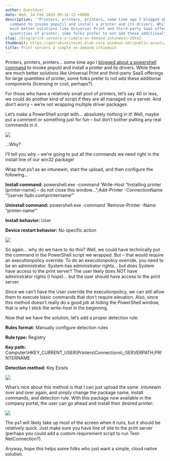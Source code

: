 ```yaml
---
author: GuestUser
date: Wed, 14 Feb 2024 00:16:15 +0000
description: '"Printers, printers, printers… some time ago I blogged about a powershell
  command to invoke pnputil and install a printer and its drivers. While there are
  much better solutions like Universal Print and third-party SaaS offerings for large
  quantities of printer, some folks prefer to not add these additional"'
slug: /blog/print-servers-a-simple-on-demand-intunewin-zQYaZ
thumbnail: https://getrubixsitecms.blob.core.windows.net/public-assets/content/v1/logo512.png
title: Print servers a simple on-demand intunewin
---
```


Printers, printers, printers… some time ago I [blogged about a powershell command](https://www.getrubix.com/blog/deploy-individual-printers-with-intune?rq=printer) to invoke pnputil and install a printer and its drivers. While there are much better solutions like Universal Print and third-party SaaS offerings for large quantities of printer, some folks prefer to not add these additional components (licensing or cost, perhaps?).

For those who have a relatively small pool of printers, let’s say 40 or less, we could do another kind of script if they are all managed on a server. And don’t worry – we’re not wrapping multiple driver packages.

Let’s make a PowerShell script with… absolutely nothing in it! Well, maybe put a comment or something just for fun – but don’t bother putting any real commands in it.

![](https://getrubixsitecms.blob.core.windows.net/public-assets/content/v1/5dd365a31aa1fd743bc30b8e/69c62aa7-9423-4ea6-aaea-98aaf0c8c090/blog1.png)

…Why? 

I’ll tell you why – we’re going to put all the commands we need right in the install line of our win32 package!

Wrap that ps1 as an intunewin, start the upload, and then configure the following…

**Install command:** powershell.exe -command ‘Write-Host “Installing printer \[printer-name\] – do not close this window…”;Add-Printer -ConnectionName “\\\\server.fqdn.com\\printername”'

**Uninstall command:** powershell.exe -command ‘Remove-Printer -Name “printer-name”’

**Install behavior:** User

**Device restart behavior:** No specific action

![](https://getrubixsitecms.blob.core.windows.net/public-assets/content/v1/5dd365a31aa1fd743bc30b8e/9ddef4db-9c96-429e-81b8-36f8f74da089/blog2.png)

So again… why do we have to do this? Well, we could have technically put the command in the PowerShell script we wrapped. But – that would require an executionpolicy override. To do an executionpolicy override, you need to be an administrator. System has administrator rights… but does System have access to the print server? The user likely does NOT have administrator rights (I hope)… but the user should have access to the print server.

Since we can’t have the User override the executionpolicy, we can still allow them to execute basic commands that don’t require elevation. Also, since this method doesn’t really do a good job at hiding the PowerShell window, that is why I stick the write-host in the beginning.

Now that we have the solution, let’s add a proper detection rule:

**Rules format:** Manually configure detection rules

**Rule type:** Registry

**Key path:** Computer\\HKEY\_CURRENT\_USER\\Printers\\Connections\\;;SERVERPATH;PRINTERNAME

**Detection method:** Key Exists

![](https://getrubixsitecms.blob.core.windows.net/public-assets/content/v1/5dd365a31aa1fd743bc30b8e/6abfdc4a-ce37-486f-907c-435e5eec3964/blog_detect.png)

What’s nice about this method is that I can just upload the same .intunewin over and over again, and simply change the package name, install commands, and detection rule. With this package now available in the company portal, the user can go ahead and install their desired printer:

![](https://getrubixsitecms.blob.core.windows.net/public-assets/content/v1/5dd365a31aa1fd743bc30b8e/3603eb96-1abc-4ec2-b3c7-0af93590d242/blog4.png)

The ps1 will likely take up most of the screen when it runs, but it should be relatively quick. Just make sure you have line of site to the print server (perhaps you could add a custom requirement script to run Test-NetConnection?).

Anyway, hope this helps some folks who just want a simple, cloud native solution.